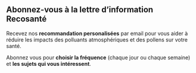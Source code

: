 ## Abonnez-vous à la **lettre d’information** Recosanté

Recevez nos **recommandation personalisées** par email pour vous aider à réduire les impacts des polluants atmosphériques et des pollens sur votre santé.

Abonnez vous pour **choisir la fréquence** (chaque jour ou chaque semaine) et **les sujets qui vous intéressent**.
